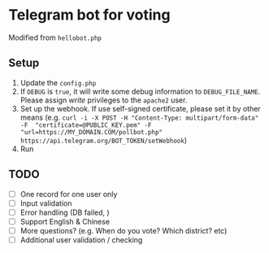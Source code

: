 # Telegram bot for voting

Modified from `hellobot.php`

## Setup

1. Update the `config.php`
2. If `DEBUG` is `true`, it will write some debug information to 
`DEBUG_FILE_NAME`.  Please assign _write_ privileges to the 
`apache2` user.
3. Set up the webhook.  If use self-signed certificate, please set it
by other means (e.g. `curl -i -X POST -H "Content-Type: multipart/form-data" -F 
"certificate=@PUBLIC_KEY.pem" -F "url=https://MY_DOMAIN.COM/pollbot.php" 
https://api.telegram.org/BOT_TOKEN/setWebhook`)
4. Run

## TODO

- [ ] One record for one user only
- [ ] Input validation
- [ ] Error handling (DB failed, )
- [ ] Support English & Chinese
- [ ] More questions? (e.g. When do you vote?  Which district? etc)
- [ ] Additional user validation / checking
